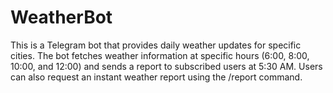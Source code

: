 # WeatherBot
This is a Telegram bot that provides daily weather updates for specific cities. The bot fetches weather information at specific hours (6:00, 8:00, 10:00, and 12:00) and sends a report to subscribed users at 5:30 AM. Users can also request an instant weather report using the /report command.
